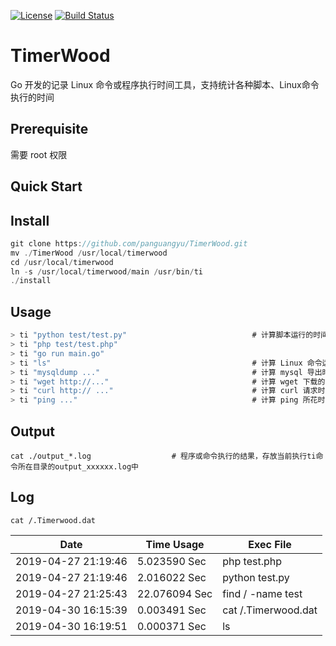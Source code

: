 [![License](https://img.shields.io/badge/license-Apache%202-green.svg)](https://www.apache.org/licenses/LICENSE-2.0)
[![Build Status](https://travis-ci.org/xialonghua/kotmvp.svg?branch=master)](https://travis-ci.org/xialonghua/kotmvp) 

# TimerWood
Go 开发的记录 Linux 命令或程序执行时间工具，支持统计各种脚本、Linux命令执行的时间

## Prerequisite
需要 root 权限

## Quick Start
## Install
```go
git clone https://github.com/panguangyu/TimerWood.git
mv ./TimerWood /usr/local/timerwood
cd /usr/local/timerwood
ln -s /usr/local/timerwood/main /usr/bin/ti
./install
```

## Usage
```go
> ti "python test/test.py"                            # 计算脚本运行的时间
> ti "php test/test.php"
> ti "go run main.go"
> ti "ls"                                             # 计算 Linux 命令运行的时间
> ti "mysqldump ..."                                  # 计算 mysql 导出时间
> ti "wget http://..."                                # 计算 wget 下载的时间
> ti "curl http:// ..."                               # 计算 curl 请求时间
> ti "ping ..."                                       # 计算 ping 所花时间
```

## Output
```
cat ./output_*.log                  # 程序或命令执行的结果，存放当前执行ti命令所在目录的output_xxxxxx.log中 
```

## Log
```
cat /.Timerwood.dat
```

 Date  | Time Usage  | Exec File
 ---- | ----- | ------  
2019-04-27 21:19:46  | 5.023590 Sec | php test.php
2019-04-27 21:19:46  | 2.016022 Sec | python test.py
2019-04-27 21:25:43  | 22.076094 Sec | find / -name test
2019-04-30 16:15:39  | 0.003491 Sec | cat /.Timerwood.dat
2019-04-30 16:19:51  | 0.000371 Sec | ls
